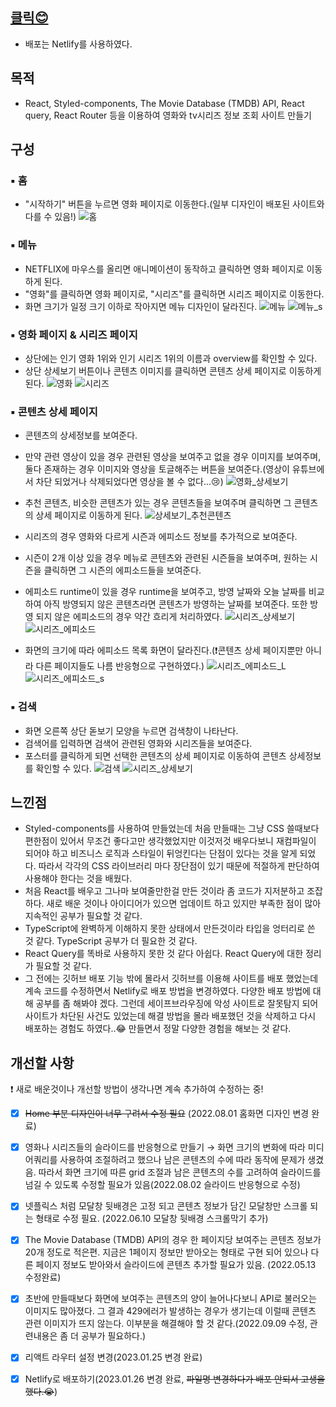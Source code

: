 ## [클릭😊](https://fabulous-alfajores-b30029.netlify.app)

- 배포는 Netlify를 사용하였다.

## 목적

- React, Styled-components, The Movie Database (TMDB) API, React query, React Router 등을 이용하여 영화와 tv시리즈 정보 조회 사이트 만들기

## 구성

### ▪ **홈**

- "시작하기" 버튼을 누르면 영화 페이지로 이동한다.(일부 디자인이 배포된 사이트와 다를 수 있음!)
  ![홈](/postsImage/NetflixClone/home.gif)

### ▪ **메뉴**

- NETFLIX에 마우스를 올리면 애니메이션이 동작하고 클릭하면 영화 페이지로 이동하게 된다.
- "영화"를 클릭하면 영화 페이지로, "시리즈"를 클릭하면 시리즈 페이지로 이동한다.
- 화면 크기가 일정 크기 이하로 작아지면 메뉴 디자인이 달라진다.
  ![메뉴](/postsImage/NetflixClone/메뉴.gif)
  ![메뉴_s](/postsImage/NetflixClone/메뉴_S.png)

### ▪ **영화 페이지 & 시리즈 페이지**

- 상단에는 인기 영화 1위와 인기 시리즈 1위의 이름과 overview를 확인할 수 있다.
- 상단 상세보기 버튼이나 콘텐츠 이미지를 클릭하면 콘텐츠 상세 페이지로 이동하게 된다.
  ![영화](/postsImage/NetflixClone/영화.gif)
  ![시리즈](/postsImage/NetflixClone/시리즈.gif)

### ▪ **콘텐츠 상세 페이지**

- 콘텐츠의 상세정보를 보여준다.
- 만약 관련 영상이 있을 경우 관련된 영상을 보여주고 없을 경우 이미지를 보여주며, 둘다 존재하는 경우 이미지와 영상을 토글해주는 버튼을 보여준다.(영상이 유튜브에서 차단 되었거나 삭제되었다면 영상을 볼 수 없다...😢)
  ![영화_상세보기](/postsImage/NetflixClone/영화_상세보기.gif)

- 추천 콘텐츠, 비슷한 콘텐츠가 있는 경우 콘텐츠들을 보여주며 클릭하면 그 콘텐츠의 상세 페이지로 이동하게 된다.
  ![상세보기_추천콘텐츠](/postsImage/NetflixClone/상세보기_추천콘텐츠.gif)

- 시리즈의 경우 영화와 다르게 시즌과 에피소드 정보를 추가적으로 보여준다.
- 시즌이 2개 이상 있을 경우 메뉴로 콘텐츠와 관련된 시즌들을 보여주며, 원하는 시즌을 클릭하면 그 시즌의 에피소드들을 보여준다.
- 에피소드 runtime이 있을 경우 runtime을 보여주고, 방영 날짜와 오늘 날짜를 비교하여 아직 방영되지 않은 콘텐츠라면 콘텐츠가 방영하는 날짜를 보여준다. 또한 방영 되지 않은 에피소드의 경우 약간 흐리게 처리하였다.
  ![시리즈_상세보기](/postsImage/NetflixClone/시리즈_상세보기.gif)
  ![시리즈_에피소드](/postsImage/NetflixClone/시리즈_에피소드.gif)

- 화면의 크기에 따라 에피소드 목록 화면이 달라진다.(❗콘텐츠 상세 페이지뿐만 아니라 다른 페이지들도 나름 반응형으로 구현하였다.)
  ![시리즈_에피소드_L](/postsImage/NetflixClone/시리즈_에피소드_L.jpg)
  ![시리즈_에피소드_s](/postsImage/NetflixClone/시리즈_에피소드_s.jpg)

### ▪ **검색**

- 화면 오른쪽 상단 돋보기 모양을 누르면 검색창이 나타난다.
- 검색어를 입력하면 검색어 관련된 영화와 시리즈들을 보여준다.
- 포스터를 클릭하게 되면 선택한 콘텐츠의 상세 페이지로 이동하여 콘텐츠 상세정보를 확인할 수 있다.
  ![검색](/postsImage/NetflixClone/검색.gif)
  ![시리즈_상세보기](/postsImage/NetflixClone/시리즈_상세보기.gif)

## 느낀점

- Styled-components를 사용하여 만들었는데 처음 만들때는 그냥 CSS 쓸때보다 편한점이 있어서 무조건 좋다고만 생각했었지만 이것저것 배우다보니 재컴파일이 되어야 하고 비즈니스 로직과 스타일이 뒤엉킨다는 단점이 있다는 것을 알게 되었다. 따라서 각각의 CSS 라이브러리 마다 장단점이 있기 때문에 적절하게 판단하여 사용해야 한다는 것을 배웠다.
- 처음 React를 배우고 그나마 보여줄만한걸 만든 것이라 좀 코드가 지저분하고 조잡하다. 새로 배운 것이나 아이디어가 있으면 업데이트 하고 있지만 부족한 점이 많아 지속적인 공부가 필요할 것 같다.
- TypeScript에 완벽하게 이해하지 못한 상태에서 만든것이라 타입을 엉터리로 쓴 것 같다. TypeScript 공부가 더 필요한 것 같다.
- React Query를 똑바로 사용하지 못한 것 같다 아쉽다. React Query에 대한 정리가 필요할 것 같다.
- 그 전에는 깃허브 배포 기능 밖에 몰라서 깃허브를 이용해 사이트를 배포 했었는데 계속 코드를 수정하면서 Netlify로 배포 방법을 변경하였다. 다양한 배포 방법에 대해 공부를 좀 해봐야 겠다. 그런데 세이프브라우징에 악성 사이트로 잘못탐지 되어 사이트가 차단된 사건도 있었는데 해결 방법을 몰라 배포했던 것을 삭제하고 다시 배포하는 경험도 하였다..😂 만들면서 정말 다양한 경험을 해보는 것 같다.

## 개선할 사항

❗ 새로 배운것이나 개선할 방법이 생각나면 계속 추가하여 수정하는 중!

- [x] ~~Home 부분 디자인이 너무 구려서 수정 필요~~ (2022.08.01 홈화면 디자인 변경 완료)

- [x] 영화나 시리즈들의 슬라이드를 반응형으로 만들기 → 화면 크기의 변화에 따라 미디어쿼리를 사용하여 조절하려고 했으나 남은 콘텐츠의 수에 따라 동작에 문제가 생겼음. 따라서 화면 크기에 따른 grid 조절과 남은 콘텐츠의 수를 고려하여 슬라이드를 넘길 수 있도록 수정할 필요가 있음(2022.08.02 슬라이드 반응형으로 수정)

- [x] 넷플릭스 처럼 모달창 뒷배경은 고정 되고 콘텐츠 정보가 담긴 모달창만 스크롤 되는 형태로 수정 필요. (2022.06.10 모달창 뒷배경 스크롤막기 추가)

- [x] The Movie Database (TMDB) API의 경우 한 페이지당 보여주는 콘텐츠 정보가 20개 정도로 적은편. 지금은 1페이지 정보만 받아오는 형태로 구현 되어 있으나 다른 페이지 정보도 받아와서 슬라이드에 콘텐츠 추가할 필요가 있음. (2022.05.13 수정완료)

- [x] 초반에 만들때보다 화면에 보여주는 콘텐츠의 양이 늘어나다보니 API로 불러오는 이미지도 많아졌다. 그 결과 429에러가 발생하는 경우가 생기는데 이럴때 콘텐츠 관련 이미지가 뜨지 않는다. 이부분을 해결해야 할 것 같다.(2022.09.09 수정, 관련내용은 좀 더 공부가 필요하다.)

- [x] 리액트 라우터 설정 변경(2023.01.25 변경 완료)

- [x] Netlify로 배포하기(2023.01.26 변경 완료, ~~파일명 변경하다가 배포 안되서 고생을 했다.😭~~)
